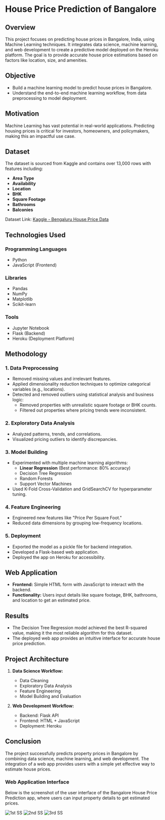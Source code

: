 

# **House Price Prediction of Bangalore**

## **Overview**
This project focuses on predicting house prices in Bangalore, India, using Machine Learning techniques. It integrates data science, machine learning, and web development to create a predictive model deployed on the Heroku platform. The goal is to provide accurate house price estimations based on factors like location, size, and amenities.



## **Objective**
- Build a machine learning model to predict house prices in Bangalore.
- Understand the end-to-end machine learning workflow, from data preprocessing to model deployment.



## **Motivation**
Machine Learning has vast potential in real-world applications. Predicting housing prices is critical for investors, homeowners, and policymakers, making this an impactful use case.



## **Dataset**
The dataset is sourced from Kaggle and contains over 13,000 rows with features including:
- **Area Type**
- **Availability**
- **Location**
- **BHK**
- **Square Footage**
- **Bathrooms**
- **Balconies**

Dataset Link: [Kaggle - Bengaluru House Price Data](https://www.kaggle.com/amitabhajoy/bengaluru-house-price-data)



## **Technologies Used**
### **Programming Languages**
- Python
- JavaScript (Frontend)

### **Libraries**
- Pandas
- NumPy
- Matplotlib
- Scikit-learn

### **Tools**
- Jupyter Notebook
- Flask (Backend)
- Heroku (Deployment Platform)



## **Methodology**

### **1. Data Preprocessing**
- Removed missing values and irrelevant features.
- Applied dimensionality reduction techniques to optimize categorical variables (e.g., locations).
- Detected and removed outliers using statistical analysis and business logic:
  - Removed properties with unrealistic square footage or BHK counts.
  - Filtered out properties where pricing trends were inconsistent.

### **2. Exploratory Data Analysis**
- Analyzed patterns, trends, and correlations.
- Visualized pricing outliers to identify discrepancies.

### **3. Model Building**
- Experimented with multiple machine learning algorithms:
  - **Linear Regression** (Best performance: 80% accuracy)
  - Decision Tree Regression
  - Random Forests
  - Support Vector Machines
- Used K-Fold Cross-Validation and GridSearchCV for hyperparameter tuning.

### **4. Feature Engineering**
- Engineered new features like "Price Per Square Foot."
- Reduced data dimensions by grouping low-frequency locations.

### **5. Deployment**
- Exported the model as a pickle file for backend integration.
- Developed a Flask-based web application.
- Deployed the app on Heroku for accessibility.



## **Web Application**
- **Frontend:** Simple HTML form with JavaScript to interact with the backend.
- **Functionality:** Users input details like square footage, BHK, bathrooms, and location to get an estimated price.




## **Results**
- The Decision Tree Regression model achieved the best R-squared value, making it the most reliable algorithm for this dataset.
- The deployed web app provides an intuitive interface for accurate house price prediction.



## **Project Architecture**

1. **Data Science Workflow:**
   - Data Cleaning
   - Exploratory Data Analysis
   - Feature Engineering
   - Model Building and Evaluation

2. **Web Development Workflow:**
   - Backend: Flask API
   - Frontend: HTML + JavaScript
   - Deployment: Heroku


## **Conclusion**
The project successfully predicts property prices in Bangalore by combining data science, machine learning, and web development. The integration of a web app provides users with a simple yet effective way to estimate house prices.




### Web Application Interface
Below is the screenshot of the user interface of the Bangalore House Price Prediction app, where users can input property details to get estimated prices.

 
![1st SS](https://github.com/user-attachments/assets/cc92e564-efaf-4f81-8086-ab6ae02d9841)
![2nd SS](https://github.com/user-attachments/assets/f3acbeb4-edc5-4d76-97b0-9fa16c91c7da)
![3rd SS](https://github.com/user-attachments/assets/6be64540-610c-43f4-9829-ee111122c3e5)

